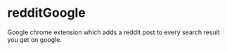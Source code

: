 # redditGoogle
Google chrome extension which adds a reddit post to every search result you get on google.
